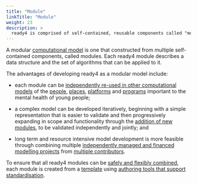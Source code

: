 ```yaml
---
title: "Module"
linkTitle: "Module"
weight: 23
description: >
  ready4 is comprised of self-contained, reusable components called "modules".
---
```


A modular [computational model](/docs/getting-started/concepts/model/) is one that constructed from multiple self-contained components, called modules. Each ready4 module describes a data structure and the set of algorithms that can be applied to it. 

The advantages of developing ready4 as a modular model include:

- each module can be [independently re-used in other computational models](/docs/model/using-modules/) of the [people](/docs/model/using-modules/people/), [places](/docs/model/using-modules/places/), [platforms](/docs/model/using-modules/platforms/) and [programs](/docs/model/using-modules/programs/) important to the mental health of young people;

- a complex model can be developed iteratively, beginning with a simple representation that is easier to validate and then progressively expanding in scope and functionality through the [addition of new modules](/docs/model/authoring-modules/), to be validated independently and jointly; and

- long term and resource intensive model development is more feasible through combining multiple [independently managed and financed modelling projects](/docs/getting-started/concepts/project/) from [multiple contributors](/docs/contribution-guidelines/).

To ensure that all ready4 modules can be [safely and flexibly combined](/docs/framework/implementation/paradigm/#modular-computational-models), each module is created from a [template](/docs/framework/implementation/modularity/) using [authoring tools that support standardisation](/docs/getting-started/software/libraries/installation/authoring-tools/code-development/). 